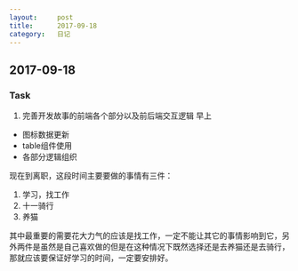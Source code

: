 ```yaml
---
layout:     post
title:      2017-09-18
category:   日记
---
```

## 2017-09-18
### Task
1. 完善开发故事的前端各个部分以及前后端交互逻辑  早上
- 图标数据更新
- table组件使用
- 各部分逻辑组织

现在到离职，这段时间主要要做的事情有三件：
1. 学习，找工作
2. 十一骑行
3. 养猫

其中最重要的需要花大力气的应该是找工作，一定不能让其它的事情影响到它，另外两件是虽然是自己喜欢做的但是在这种情况下既然选择还是去养猫还是去骑行，那就应该要保证好学习的时间，一定要安排好。
